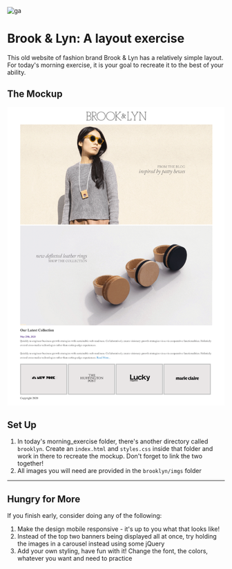 ![ga](/ga_cog.png)

# Brook & Lyn: A layout exercise

This old website of fashion brand Brook & Lyn has a relatively simple layout. For today's morning exercise, it is your goal to recreate it to the best of your ability.

## The Mockup

![](./mockup.png)

## Set Up

1. In today's morning_exercise folder, there's another directory called `brooklyn`. Create an `index.html` and `styles.css` inside that folder and work in there to recreate the mockup. Don't forget to link the two together! 
1. All images you will need are provided in the `brooklyn/imgs` folder 

---

## Hungry for More

If you finish early, consider doing any of the following: 

1. Make the design mobile responsive - it's up to you what that looks like! 
1. Instead of the top two banners being displayed all at once, try holding the images in a carousel instead using some jQuery 
1. Add your own styling, have fun with it! Change the font, the colors, whatever you want and need to practice 
